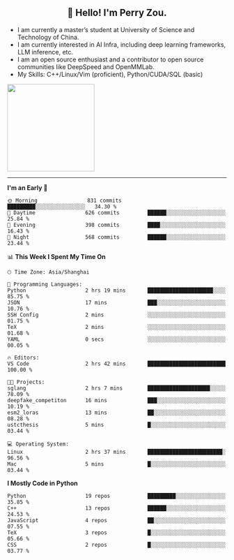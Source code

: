 <h2 align="center">👋 Hello! I'm Perry Zou.</h2>

- I am currently a master’s student at University of Science and Technology of China.
- I am currently interested in AI Infra, including deep learning frameworks, LLM inference, etc.
- I am an open source enthusiast and a contributor to open source communities like DeepSpeed and OpenMMLab.
- My Skills: C++/Linux/Vim (proficient), Python/CUDA/SQL (basic)

<img height=200 align="center" src="https://github-readme-stats.vercel.app/api?username=zonepg" />

-------

<!--START_SECTION:waka-->
**I'm an Early 🐤** 

```text
🌞 Morning                831 commits         █████████░░░░░░░░░░░░░░░░   34.30 % 
🌆 Daytime                626 commits         ██████░░░░░░░░░░░░░░░░░░░   25.84 % 
🌃 Evening                398 commits         ████░░░░░░░░░░░░░░░░░░░░░   16.43 % 
🌙 Night                  568 commits         ██████░░░░░░░░░░░░░░░░░░░   23.44 % 
```


📊 **This Week I Spent My Time On** 

```text
🕑︎ Time Zone: Asia/Shanghai

💬 Programming Languages: 
Python                   2 hrs 19 mins       █████████████████████░░░░   85.75 % 
JSON                     17 mins             ███░░░░░░░░░░░░░░░░░░░░░░   10.76 % 
SSH Config               2 mins              ░░░░░░░░░░░░░░░░░░░░░░░░░   01.75 % 
TeX                      2 mins              ░░░░░░░░░░░░░░░░░░░░░░░░░   01.68 % 
YAML                     0 secs              ░░░░░░░░░░░░░░░░░░░░░░░░░   00.05 % 

🔥 Editors: 
VS Code                  2 hrs 42 mins       █████████████████████████   100.00 % 

🐱‍💻 Projects: 
sglang                   2 hrs 7 mins        ████████████████████░░░░░   78.09 % 
deepfake_competiton      16 mins             ███░░░░░░░░░░░░░░░░░░░░░░   10.19 % 
esm2_loras               13 mins             ██░░░░░░░░░░░░░░░░░░░░░░░   08.28 % 
ustcthesis               5 mins              █░░░░░░░░░░░░░░░░░░░░░░░░   03.44 % 

💻 Operating System: 
Linux                    2 hrs 37 mins       ████████████████████████░   96.56 % 
Mac                      5 mins              █░░░░░░░░░░░░░░░░░░░░░░░░   03.44 % 
```

**I Mostly Code in Python** 

```text
Python                   19 repos            █████████░░░░░░░░░░░░░░░░   35.85 % 
C++                      13 repos            ██████░░░░░░░░░░░░░░░░░░░   24.53 % 
JavaScript               4 repos             ██░░░░░░░░░░░░░░░░░░░░░░░   07.55 % 
TeX                      3 repos             █░░░░░░░░░░░░░░░░░░░░░░░░   05.66 % 
CSS                      2 repos             █░░░░░░░░░░░░░░░░░░░░░░░░   03.77 % 
```




<!--END_SECTION:waka-->
